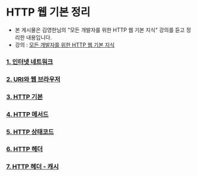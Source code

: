 # HTTP 웹 기본 정리
* 본 게시물은 김영한님의 "모든 개발자를 위한 HTTP 웹 기본 지식" 강의를 듣고 정리한 내용입니다.
* 강의 : [모든 개발자를 위한 HTTP 웹 기본 지식](https://www.inflearn.com/course/http-%EC%9B%B9-%EB%84%A4%ED%8A%B8%EC%9B%8C%ED%81%AC)

### [1. 인터넷 네트워크](https://github.com/parkhanbeen/study/blob/master/http-basics/http/1.%EC%9D%B8%ED%84%B0%EB%84%B7%20%EB%84%A4%ED%8A%B8%EC%9B%8C%ED%81%AC.md)
### [2. URI와 웹 브라우저](https://github.com/parkhanbeen/study/blob/master/http-basics/http/2.URI%EC%99%80%20%EC%9B%B9%20%EB%B8%8C%EB%9D%BC%EC%9A%B0%EC%A0%80.md)
### [3. HTTP 기본](https://github.com/parkhanbeen/study/blob/master/http-basics/http/3.HTTP%20%EA%B8%B0%EB%B3%B8.md)
### [4. HTTP 메서드](https://github.com/parkhanbeen/study/blob/master/http-basics/http/4.HTTP%20%EB%A9%94%EC%84%9C%EB%93%9C.md)
### [5. HTTP 상태코드](https://github.com/parkhanbeen/study/blob/master/http-basics/http/5.HTTP%20%EC%83%81%ED%83%9C%EC%BD%94%EB%93%9C.md)
### [6. HTTP 헤더](https://github.com/parkhanbeen/study/blob/master/http-basics/http/6.HTTP%20%ED%97%A4%EB%8D%94.md)
### [7. HTTP 헤더 - 캐시](https://github.com/parkhanbeen/study/blob/master/http-basics/http/7.HTTP%20%ED%97%A4%EB%8D%94%20-%20%EC%BA%90%EC%8B%9C.md)

